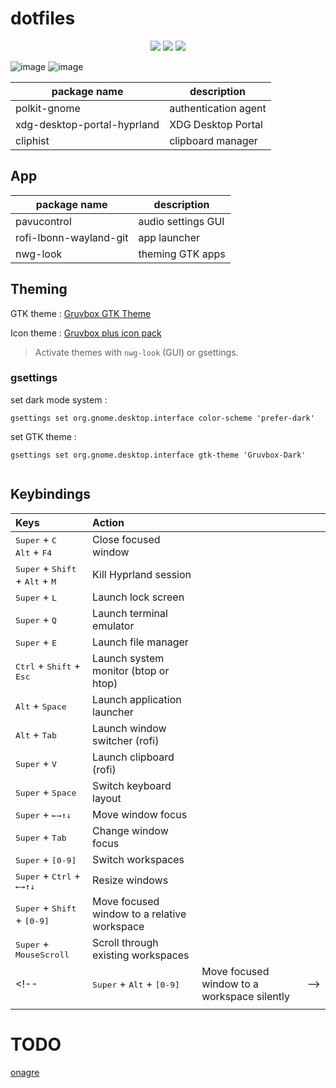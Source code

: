 # dotfiles

<div align="center">
<img src="https://img.shields.io/github/last-commit/Itsoon-xyz/Dotfile?color=%23c4a7e7&style=for-the-badge&labelColor=1a1b1f">
<img src="https://img.shields.io/github/repo-size/Itsoon-xyz/Dotfile?color=%23c4a7e7&style=for-the-badge&labelColor=1a1b1f">
<img src="https://img.shields.io/github/stars/Itsoon-xyz/Dotfile?color=%23c4a7e7&style=for-the-badge&labelColor=1a1b1f">
</div>

![image](https://github.com/user-attachments/assets/337e7229-6045-4d15-bbd6-da57a6d34cd8)
![image](https://github.com/user-attachments/assets/0eb921ec-5905-4ff1-a828-709a81b9285d)


| package name                | description          |
| --------------------------- | -------------------- |
| polkit-gnome                | authentication agent |
| xdg-desktop-portal-hyprland | XDG Desktop Portal   |
| cliphist                    | clipboard manager    |

## App

| package name           | description        |
| ---------------------- | ------------------ |
| pavucontrol            | audio settings GUI |
| rofi-lbonn-wayland-git | app launcher       |
| nwg-look               | theming GTK apps   |

## Theming

GTK theme : [Gruvbox GTK Theme](https://github.com/Fausto-Korpsvart/Gruvbox-GTK-Theme)

Icon theme : [Gruvbox plus icon pack](https://github.com/SylEleuth/gruvbox-plus-icon-pack)

> Activate themes with `nwg-look` (GUI) or gsettings.

### gsettings

set dark mode system :

```shell
gsettings set org.gnome.desktop.interface color-scheme 'prefer-dark'
```

set GTK theme :

```shell
gsettings set org.gnome.desktop.interface gtk-theme 'Gruvbox-Dark'
```

```shell

```

## Keybindings

| Keys                                                                                  | Action                                               |                                             |     |
| :------------------------------------------------------------------------------------ | :--------------------------------------------------- | ------------------------------------------- | --- |
| <kbd>Super</kbd> + <kbd>C</kbd><br><kbd>Alt</kbd> + <kbd>F4</kbd>                     | Close focused window                                 |                                             |     |
| <kbd>Super</kbd> + <kbd>Shift</kbd> + <kbd>Alt</kbd> + <kbd>M</kbd>                   | Kill Hyprland session                                |                                             |     |
| <kbd>Super</kbd> + <kbd>L</kbd>                                                       | Launch lock screen                                   |                                             |     |
| <kbd>Super</kbd> + <kbd>Q</kbd>                                                       | Launch terminal emulator                             |                                             |     |
| <kbd>Super</kbd> + <kbd>E</kbd>                                                       | Launch file manager                                  |                                             |     |
| <kbd>Ctrl</kbd> + <kbd>Shift</kbd> + <kbd>Esc</kbd>                                   | Launch system monitor (btop or htop)                 |                                             |     |
| <kbd>Alt</kbd> + <kbd>Space</kbd>                                                     | Launch application launcher                          |                                             |     |
| <kbd>Alt</kbd> + <kbd>Tab</kbd>                                                       | Launch window switcher (rofi)                        |                                             |     |
| <kbd>Super</kbd> + <kbd>V</kbd>                                                       | Launch clipboard (rofi)                              |                                             |     |
| <kbd>Super</kbd> + <kbd>Space</kbd>                                                   | Switch keyboard layout                               |                                             |     |
| <kbd>Super</kbd> + <kbd>←</kbd><kbd>→</kbd><kbd>↑</kbd><kbd>↓</kbd>                   | Move window focus                                    |                                             |     |
| <kbd>Super</kbd> + <kbd>Tab</kbd>                                                     | Change window focus                                  |                                             |     |
| <kbd>Super</kbd> + <kbd>[0-9]</kbd>                                                   | Switch workspaces                                    |                                             |     |
| <kbd>Super</kbd> + <kbd>Ctrl</kbd> + <kbd>←</kbd><kbd>→</kbd><kbd>↑</kbd><kbd>↓</kbd> | Resize windows                                       |                                             |     |
| <kbd>Super</kbd> + <kbd>Shift</kbd> + <kbd>[0-9]</kbd>                                | Move focused window to a relative workspace          |                                             |     |
| <kbd>Super</kbd> + <kbd>MouseScroll</kbd>                                             | Scroll through existing workspaces                   |                                             |     |
| <!--                                                                                  | <kbd>Super</kbd> + <kbd>Alt</kbd> + <kbd>[0-9]</kbd> | Move focused window to a workspace silently | --> |
|                                                                                       |                                                      |                                             |     |

# TODO

[onagre](https://github.com/onagre-launcher/onagre)
